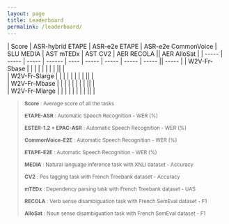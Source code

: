 ```yaml
---
layout: page
title: Leaderboard
permalink: /leaderboard/
---
```

<script src="https://code.iconify.design/1/1.0.7/iconify.min.js"></script>

| Score | ASR-hybrid ETAPE | ASR-e2e ETAPE | ASR-e2e CommonVoice | SLU MEDIA | AST mTEDx | AST CV2   | AER RECOLA   || AER AlloSat   |
| ----- | ----- | ----- | ------ | ---- | ----- | ----- | ----- | ----- || ----- |
| W2V-Fr-Sbase <a href="https://github.com/google-research/bert"><span class="iconify" data-icon="ion-md-link" data-inline="false"></span></a>                               |  |  |  |   |  |  | |  ||  |  
| W2V-Fr-Slarge <a href="https://github.com/pytorch/fairseq/blob/master/examples/camembert"><span class="iconify" data-icon="ion-md-link" data-inline="false"></span></a> |  |  |  |   |  |  | |  ||  |  
| W2V-Fr-Mbase <a href="https://github.com/getalp/Flaubert"><span class="iconify" data-icon="ion-md-link" data-inline="false"></span></a>                            |  |  |  |   |  |  | |  || |  
| W2V-Fr-Mlarge <a href="https://github.com/getalp/Flaubert"><span class="iconify" data-icon="ion-md-link" data-inline="false"></span></a>                           |  |  |  |   |  |  | |  ||  |  

><sub> **Score** : Average score of all the tasks 
>
><sub> **ETAPE-ASR** : Automatic Speech Recognition - WER (%)
>
><sub> **ESTER-1.2 + EPAC-ASR** : Automatic Speech Recognition - WER (%)
>
><sub> **CommonVoice-E2E** : Automatic Speech Recognition - WER (%)
>
><sub> **ETAPE-E2E** : Automatic Speech Recognition - WER (%)
>
><sub> **MEDIA** : Natural language inference task with XNLI dataset - Accuracy 
>
><sub> **CV2** : Pos tagging task with French Treebank dataset - Accuracy 
>
><sub> **mTEDx** : Dependency parsing task with French Treebank dataset - UAS 
>
><sub> **RECOLA** : Verb sense disambiguation task with French SemEval dataset - F1 
>
><sub> **AlloSat** : Noun sense disambiguation task with French SemEval dataset - F1
